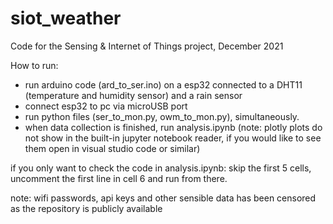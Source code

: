 # siot_weather
Code for the Sensing &amp; Internet of Things project, December 2021


How to run: 
- run arduino code (ard_to_ser.ino) on a esp32 connected to a DHT11 (temperature and humidity sensor) and a rain sensor
- connect esp32 to pc via microUSB port
- run python files (ser_to_mon.py, owm_to_mon.py), simultaneously. 
- when data collection is finished, run analysis.ipynb (note: plotly plots do not show in the built-in jupyter notebook reader, if you would like to see them open in visual studio code or similar)
 

if you only want to check the code in analysis.ipynb: skip the first 5 cells, uncomment the first line in cell 6 and run from there. 

note: wifi passwords, api keys and other sensible data has been censored as the repository is publicly available
